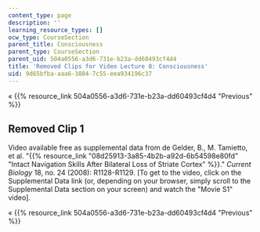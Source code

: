 ```yaml
---
content_type: page
description: ''
learning_resource_types: []
ocw_type: CourseSection
parent_title: Consciousness
parent_type: CourseSection
parent_uid: 504a0556-a3d6-731e-b23a-dd60493cf4d4
title: 'Removed Clips for Video Lecture 8: Consciousness'
uid: 9d65bfba-aaa6-3884-7c55-eea934196c37
---
```


« {{% resource_link 504a0556-a3d6-731e-b23a-dd60493cf4d4 "Previous" %}}

Removed Clip 1
--------------

Video available free as supplemental data from de Gelder, B., M. Tamietto, et al. "{{% resource_link "08d25913-3a85-4b2b-a92d-6b54598e80fd" "Intact Navigation Skills After Bilateral Loss of Striate Cortex" %}}." _Current Biology_ 18, no. 24 (2008): R1128-R1129. \[To get to the video, click on the Supplemental Data link (or, depending on your browser, simply scroll to the Supplemental Data section on your screen) and watch the "Movie S1" video\].

« {{% resource_link 504a0556-a3d6-731e-b23a-dd60493cf4d4 "Previous" %}}